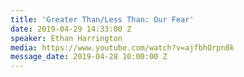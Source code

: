 ```yaml
---
title: 'Greater Than/Less Than: Our Fear'
date: 2019-04-29 14:33:00 Z
speaker: Ethan Harrington
media: https://www.youtube.com/watch?v=ajfbhOrpn0k
message_date: 2019-04-28 10:00:00 Z
---
```


